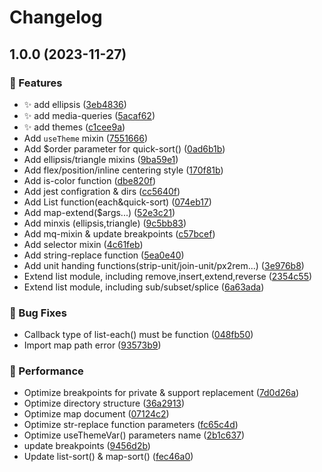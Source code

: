 # Changelog

## 1.0.0 (2023-11-27)


### 🚀 Features

* :sparkles: add ellipsis ([3eb4836](https://github.com/Meqn/sass-magics/commit/3eb4836fdfadb7f1a43b40ef81c6c0b472096f28))
* :sparkles: add media-queries ([5acaf62](https://github.com/Meqn/sass-magics/commit/5acaf629179d7d7219838053b4e2487b5ce3b915))
* :sparkles: add themes ([c1cee9a](https://github.com/Meqn/sass-magics/commit/c1cee9a8efad27df07710b864288069b5c472cbd))
* Add `useTheme` mixin ([7551666](https://github.com/Meqn/sass-magics/commit/755166658ea1f04e3b62161b8cf2fce02aa1b315))
* Add $order parameter for quick-sort() ([0ad6b1b](https://github.com/Meqn/sass-magics/commit/0ad6b1b50ebcffd467ad7c812d4cb912176376da))
* Add ellipsis/triangle mixins ([9ba59e1](https://github.com/Meqn/sass-magics/commit/9ba59e17aa36bea1f3d8fe10e9c37fd1c7cfd787))
* Add flex/position/inline centering style ([170f81b](https://github.com/Meqn/sass-magics/commit/170f81b6d23977bb677800648d5f7666cdf2a561))
* Add is-color function ([dbe820f](https://github.com/Meqn/sass-magics/commit/dbe820fe930c34e89ced7f1ea925d02bf19169bd))
* Add jest configration & dirs ([cc5640f](https://github.com/Meqn/sass-magics/commit/cc5640fba5b269ef0788ab69b60b7679f4a330f5))
* Add List function(each&quick-sort) ([074eb17](https://github.com/Meqn/sass-magics/commit/074eb1769d36a149c17735c37c68260cdffb9ac9))
* Add map-extend($args...) ([52e3c21](https://github.com/Meqn/sass-magics/commit/52e3c2184d691ab32d6f9b0f5908a14fb40ba7ff))
* Add minxis (ellipsis,triangle) ([9c5bb83](https://github.com/Meqn/sass-magics/commit/9c5bb836029225bbd911bb5b65a217400e9354bf))
* Add mq-mixin & update breakpoints ([c57bcef](https://github.com/Meqn/sass-magics/commit/c57bcef9f03cb4ca90d457032c98b38783a459cf))
* Add selector mixin ([4c61feb](https://github.com/Meqn/sass-magics/commit/4c61feb053778880ac8b83a5c80b292bff397b71))
* Add string-replace function ([5ea0e40](https://github.com/Meqn/sass-magics/commit/5ea0e40c9d6bea4a48003aeae1366c5ad465e648))
* Add unit handing functions(strip-unit/join-unit/px2rem...) ([3e976b8](https://github.com/Meqn/sass-magics/commit/3e976b8b5e2acec0d2218c0fdc42f511b3b8c0e9))
* Extend list module, including remove,insert,extend,reverse ([2354c55](https://github.com/Meqn/sass-magics/commit/2354c555c47258f06846f0af18485f76a5b7892f))
* Extend list module, including sub/subset/splice ([6a63ada](https://github.com/Meqn/sass-magics/commit/6a63adab7cf58621323f3f1a714dc6878346ab93))


### 🐛 Bug Fixes

* Callback type of list-each() must be function ([048fb50](https://github.com/Meqn/sass-magics/commit/048fb50e324ffaf225b04a22cb4cc22a62ac701f))
* Import map path error ([93573b9](https://github.com/Meqn/sass-magics/commit/93573b9ac54d64a06ae578ec8fd57ad852c948fd))


### 🌟 Performance

* Optimize breakpoints for private & support replacement ([7d0d26a](https://github.com/Meqn/sass-magics/commit/7d0d26a44cf8ea14ec4c5082d8d3db5b0f4d71e6))
* Optimize directory structure ([36a2913](https://github.com/Meqn/sass-magics/commit/36a29131cce31d1ebe95c4063c1f1deccd5b9e75))
* Optimize map document ([07124c2](https://github.com/Meqn/sass-magics/commit/07124c2be04d8b0258b2ba48bd53a12ad77d9292))
* Optimize str-replace function parameters ([fc65c4d](https://github.com/Meqn/sass-magics/commit/fc65c4dd37cb99f100bf0a694ad656b619ae85a7))
* Optimize useThemeVar() parameters name ([2b1c637](https://github.com/Meqn/sass-magics/commit/2b1c637ab3cc3f928e91afd42e78ef3c57f83a50))
* update breakpoints ([9456d2b](https://github.com/Meqn/sass-magics/commit/9456d2bb8be94ed299b683f291b8f4f4a8edb305))
* Update list-sort() & map-sort() ([fec46a0](https://github.com/Meqn/sass-magics/commit/fec46a0114f2a17dc5680f5b0f054b4e948b62af))

